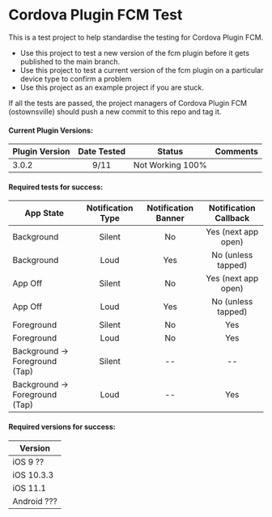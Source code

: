 # Cordova Plugin FCM Test

This is a test project to help standardise the testing for Cordova Plugin FCM.
 - Use this project to test a new version of the fcm plugin before it gets published to the main branch.
 - Use this project to test a current version of the fcm plugin on a particular device type to confirm a problem
 - Use this project as an example project if you are stuck.

If all the tests are passed, the project managers of Cordova Plugin FCM (ostownsville) should push a new commit to this repo and tag it.

#### Current Plugin Versions:
| Plugin Version| Date Tested | Status  | Comments|
| ------------- |:-------------:|:-------------:| -----:|
| 3.0.2 | 9/11 | Not Working 100% | 

#### Required tests for success:
| App State | Notification Type | Notification Banner | Notification Callback |
| ------------- |:-------------:|:-------------:|:-------------:|
| Background | Silent | No | Yes (next app open) |
| Background | Loud | Yes | No (unless tapped) |
| App Off | Silent | No | Yes (next app open) |
| App Off | Loud | Yes | No (unless tapped) |
| Foreground | Silent | No | Yes |
| Foreground | Loud | No | Yes |
| Background -> Foreground (Tap) | Silent | -- | -- |
| Background -> Foreground (Tap) | Loud |  -- | Yes |

#### Required versions for success:
| Version |
| ------------- |
| iOS 9 ?? |
| iOS 10.3.3 |
| iOS 11.1 |
| Android ??? |

